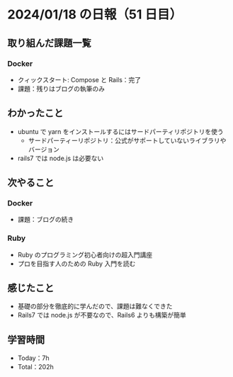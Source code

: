 # 2024/01/18 の日報（51 日目）

## 取り組んだ課題一覧

### Docker

- クィックスタート: Compose と Rails：完了
- 課題：残りはブログの執筆のみ

## わかったこと

- ubuntu で yarn をインストールするにはサードパーティリポジトリを使う
  - サードパーティーリポジトリ：公式がサポートしていないライブラリやバージョン
- rails7 では node.js は必要ない

## 次やること

### Docker

- 課題：ブログの続き

### Ruby

- Ruby のプログラミング初心者向けの超入門講座
- プロを目指す人のための Ruby 入門を読む

## 感じたこと

- 基礎の部分を徹底的に学んだので、課題は難なくできた
- Rails7 では node.js が不要なので、Rails6 よりも構築が簡単

## 学習時間

- Today：7h
- Total：202h
